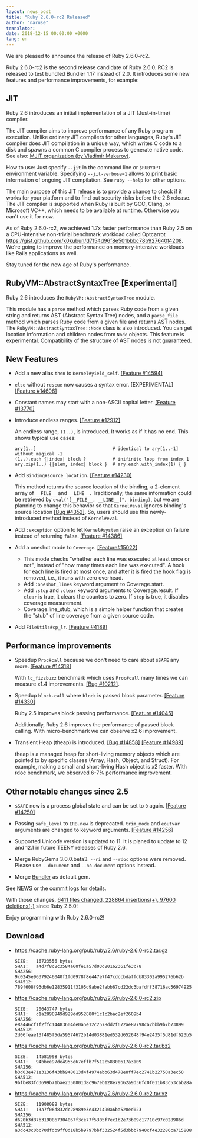 ```yaml
---
layout: news_post
title: "Ruby 2.6.0-rc2 Released"
author: "naruse"
translator:
date: 2018-12-15 00:00:00 +0000
lang: en
---
```


We are pleased to announce the release of Ruby 2.6.0-rc2.

Ruby 2.6.0-rc2 is the second release candidate of Ruby 2.6.0.
RC2 is released to test bundled Bundler 1.17 instead of 2.0.
It introduces some new features and performance improvements, for example:

## JIT

Ruby 2.6 introduces an initial implementation of a JIT (Just-in-time) compiler.

The JIT compiler aims to improve performance of any Ruby program execution.
Unlike ordinary JIT compilers for other languages, Ruby's JIT compiler does JIT compilation in a unique way, which writes C code to a disk and spawns a common C compiler process to generate native code.
See also: [MJIT organization (by Vladimir Makarov)](https://github.com/vnmakarov/ruby/tree/rtl_mjit_branch#mjit-organization).

How to use: Just specify `--jit` in the command line or `$RUBYOPT` environment variable.
Specifying `--jit-verbose=1` allows to print basic information of ongoing JIT compilation. See `ruby --help` for other options.

The main purpose of this JIT release is to provide a chance to check if it works for your platform and to find out security risks before the 2.6 release.
The JIT compiler is supported when Ruby is built by GCC, Clang, or Microsoft VC++, which needs to be available at runtime. Otherwise you can't use it for now.

As of Ruby 2.6.0-rc2, we achieved 1.7x faster performance than Ruby 2.5 on a CPU-intensive non-trivial benchmark workload called Optcarrot <https://gist.github.com/k0kubun/d7f54d96f8e501bbbc78b927640f4208>. We're going to improve the performance on memory-intensive workloads like Rails applications as well.

Stay tuned for the new age of Ruby's performance.

## RubyVM::AbstractSyntaxTree [Experimental]

Ruby 2.6 introduces the `RubyVM::AbstractSyntaxTree` module.

This module has a `parse` method which parses Ruby code from a given string and returns AST (Abstract Syntax Tree) nodes, and a `parse_file` method which parses Ruby code from a given file and returns AST nodes.
The `RubyVM::AbstractSyntaxTree::Node` class is also introduced. You can get location information and children nodes from `Node` objects. This feature is experimental. Compatibility of the structure of AST nodes is not guaranteed.

## New Features

* Add a new alias `then` to `Kernel#yield_self`. [[Feature #14594]](https://bugs.ruby-lang.org/issues/14594)

* `else` without `rescue` now causes a syntax error.  [EXPERIMENTAL][[Feature #14606]](https://bugs.ruby-lang.org/issues/14606)

* Constant names may start with a non-ASCII capital letter. [[Feature #13770]](https://bugs.ruby-lang.org/issues/13770)

* Introduce endless ranges. [[Feature #12912]](https://bugs.ruby-lang.org/issues/12912)

  An endless range, `(1..)`, is introduced. It works as if it has no end. This shows typical use cases:

      ary[1..]                             # identical to ary[1..-1] without magical -1
      (1..).each {|index| block }          # inifinite loop from index 1
      ary.zip(1..) {|elem, index| block }  # ary.each.with_index(1) { }

* Add `Binding#source_location`.  [[Feature #14230]](https://bugs.ruby-lang.org/issues/14230)

  This method returns the source location of the binding, a 2-element array of `__FILE__` and `__LINE__`.  Traditionally, the same information could be retrieved by `eval("[__FILE__, __LINE__]", binding)`, but we are planning to change this behavior so that `Kernel#eval` ignores binding's source location [[Bug #4352]](https://bugs.ruby-lang.org/issues/4352).  So, users should use this newly-introduced method instead of `Kernel#eval`.

* Add `:exception` option to let `Kernel#system` raise an exception on failure instead of returning `false`.  [[Feature #14386]](https://bugs.ruby-lang.org/issues/14386)

* Add a oneshot mode to `Coverage`. [[Feature#15022]](https://bugs.ruby-lang.org/issues/15022)

  * This mode checks "whether each line was executed at least once or not", instead of "how many times each line was executed".  A hook for each line is fired at most once, and after it is fired the hook flag is removed, i.e., it runs with zero overhead.
  * Add `:oneshot_lines` keyword argument to Coverage.start.
  * Add `:stop` and `:clear` keyword arguments to Coverage.result. If `clear` is true, it clears the counters to zero.  If `stop` is true, it disables coverage measurement.
  * Coverage.line_stub, which is a simple helper function that creates the "stub" of line coverage from a given source code.

* Add `FileUtils#cp_lr`.  [[Feature #4189]](https://bugs.ruby-lang.org/issues/4189)

## Performance improvements

* Speedup `Proc#call` because we don't need to care about `$SAFE` any more.
  [[Feature #14318]](https://bugs.ruby-lang.org/issues/14318)

  With `lc_fizzbuzz` benchmark which uses `Proc#call` many times we can measure
  x1.4 improvements. [[Bug #10212]](https://bugs.ruby-lang.org/issues/10212).

* Speedup `block.call` where `block` is passed block parameter. [[Feature #14330]](https://bugs.ruby-lang.org/issues/14330)

  Ruby 2.5 improves block passing performance. [[Feature #14045]](https://bugs.ruby-lang.org/issues/14045)

  Additionally, Ruby 2.6 improves the performance of passed block calling.
  With micro-benchmark we can observe x2.6 improvement.

* Transient Heap (theap) is introduced. [[Bug #14858]](https://bugs.ruby-lang.org/issues/14858) [[Feature #14989]](https://bugs.ruby-lang.org/issues/14989)

  theap is a managed heap for short-living memory objects which are pointed to by
  specific classes (Array, Hash, Object, and Struct). For example, making a small
  and short-living Hash object is x2 faster. With rdoc benchmark, we observed
  6-7% performance improvement.

## Other notable changes since 2.5

* `$SAFE` now is a process global state and can be set to `0` again.  [[Feature #14250]](https://bugs.ruby-lang.org/issues/14250)

* Passing `safe_level` to `ERB.new` is deprecated. `trim_mode` and `eoutvar` arguments are changed to keyword arguments. [[Feature #14256]](https://bugs.ruby-lang.org/issues/14256)

* Supported Unicode version is updated to 11. It is planed to update to 12 and 12.1 in future TEENY releases of Ruby 2.6.

* Merge RubyGems 3.0.0.beta3. `--ri` and `--rdoc` options were removed. Please use `--document` and `--no-document` options instead.

* Merge [Bundler](https://github.com/bundler/bundler) as default gem.

See [NEWS](https://github.com/ruby/ruby/blob/v2_6_0_rc2/NEWS)
or the [commit logs](https://github.com/ruby/ruby/compare/v2_5_0...v2_6_0_rc2)
for details.

With those changes,
[6411 files changed, 228864 insertions(+), 97600 deletions(-)](https://github.com/ruby/ruby/compare/v2_5_0...v2_6_0_rc2)
since Ruby 2.5.0!

Enjoy programming with Ruby 2.6.0-rc2!

## Download

* <https://cache.ruby-lang.org/pub/ruby/2.6/ruby-2.6.0-rc2.tar.gz>

      SIZE:   16723556 bytes
      SHA1:   a4d7f8c8c3584a60fe1a57d03d80162361fe3c78
      SHA256: 9c0245e96379246040f1fd0978f8e447e7f47cdccbdaffdb83302a995276b62b
      SHA512: 789f608f93db6e12835911f3105d9abe2fabb67cd22dc3bafdff38716ac56974925738e7f7788ebef5bdf67b6fd91f84a4ee78a3e5d072cfc8ee0972de737b08

* <https://cache.ruby-lang.org/pub/ruby/2.6/ruby-2.6.0-rc2.zip>

      SIZE:   20643747 bytes
      SHA1:   c1a2898949d929dd952880f1c1c2bac2ef2609b4
      SHA256: e8a446cf1f2ffc14483604de0a5e12c2578dd2f672ae87798ca2bbb9b7b73899
      SHA512: 2d06feae13f485f5da59574672b14d03881ed532d652648f94e2435f5d81df623b5ef532b8ba8e0b9bc4ee6baf7c0328a5610eab753a9020a0fea2673254c76c

* <https://cache.ruby-lang.org/pub/ruby/2.6/ruby-2.6.0-rc2.tar.bz2>

      SIZE:   14581998 bytes
      SHA1:   94bbee97de4955e67effb7f512c58300617a3a09
      SHA256: b3d03e471e3136f43bb948013d4f4974abb63d478e8ff7ec2741b22750a3ec50
      SHA512: 9bfbe83fd3699b71bae2350801d8c967eb128e79b62a9d36fc0f011b83c53cab28a280939f4cc9f0a28f9bf02dce8eea30866ca4d06480dc44289400abf580ba

* <https://cache.ruby-lang.org/pub/ruby/2.6/ruby-2.6.0-rc2.tar.xz>

      SIZE:   11908088 bytes
      SHA1:   13a7f06d832dc28989e3e4321490a6ba528ed023
      SHA256: d620b3d87b3190867304067f3ce77f5305f7ec1b2e73b09c17710c97c028986d
      SHA512: a3dc43c0bc70dfdb9ff0d18b5b9797bbf332524f5d3bbb7940cf4e32286ca715808acfd11ebf3cdbe358a2466b7c6b5be3a7a784af7eb95c071fe1f8b4ab1261
